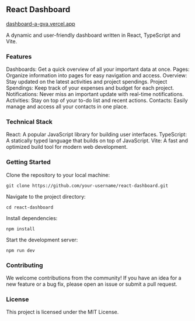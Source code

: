 ## React Dashboard

[dashboard-a-gva.vercel.app](dashboard-a-gva.vercel.app) <br>

A dynamic and user-friendly dashboard written in React, TypeScript and Vite.

### Features

Dashboards: Get a quick overview of all your important data at once.
Pages: Organize information into pages for easy navigation and access.
Overview: Stay updated on the latest activities and project spendings.
Project Spendings: Keep track of your expenses and budget for each project.
Notifications: Never miss an important update with real-time notifications.
Activities: Stay on top of your to-do list and recent actions.
Contacts: Easily manage and access all your contacts in one place.

### Technical Stack

React: A popular JavaScript library for building user interfaces.
TypeScript: A statically typed language that builds on top of JavaScript.
Vite: A fast and optimized build tool for modern web development.

### Getting Started

Clone the repository to your local machine:

```
git clone https://github.com/your-username/react-dashboard.git

```

Navigate to the project directory:

```
cd react-dashboard

```

Install dependencies:

```
npm install

```

Start the development server:

```
npm run dev

```

### Contributing

We welcome contributions from the community! If you have an idea for a new feature or a bug fix, please open an issue or submit a pull request.

### License

This project is licensed under the MIT License.
